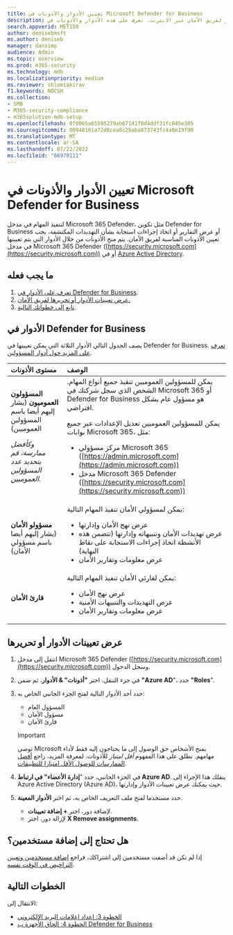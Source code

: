 ```yaml
---
title: تعيين الأدوار والأذونات في Microsoft Defender for Business
description: تعيين أدوار لفريق الأمان عبر الإنترنت. تعرف على هذه الأدوار والأذونات في Defender for Business.
search.appverid: MET150
author: denisebmsft
ms.author: deniseb
manager: dansimp
audience: Admin
ms.topic: overview
ms.prod: m365-security
ms.technology: mdb
ms.localizationpriority: medium
ms.reviewer: shlomiakirav
f1.keywords: NOCSH
ms.collection:
- SMB
- M365-security-compliance
- m365solution-mdb-setup
ms.openlocfilehash: 0f0065a65595279ab67141f8d4ddf31fc045e305
ms.sourcegitcommit: 00948161a72d8cea8c2baba873743fc4a0e19f90
ms.translationtype: MT
ms.contentlocale: ar-SA
ms.lasthandoff: 07/22/2022
ms.locfileid: "66970111"
---
```

# <a name="assign-roles-and-permissions-in-microsoft-defender-for-business"></a>تعيين الأدوار والأذونات في Microsoft Defender for Business

لتنفيذ المهام في مدخل Microsoft 365 Defender، مثل تكوين Defender for Business أو عرض التقارير أو اتخاذ إجراءات استجابة بشأن التهديدات المكتشفة، يجب تعيين الأذونات المناسبة لفريق الأمان. يتم منح الأذونات من خلال الأدوار التي يتم تعيينها في مدخل Microsoft 365 Defender ([https://security.microsoft.com](https://security.microsoft.com)) أو في [Azure Active Directory](/azure/active-directory/roles/manage-roles-portal). 

## <a name="what-to-do"></a>ما يجب فعله

1. [تعرف على الأدوار في Defender for Business](#roles-in-defender-for-business).
2. [عرض تعيينات الأدوار أو تحريرها لفريق الأمان.](#view-or-edit-role-assignments)
3. [تابع إلى خطواتك التالية](#next-steps).


## <a name="roles-in-defender-for-business"></a>الأدوار في Defender for Business

يصف الجدول التالي الأدوار الثلاثة التي يمكن تعيينها في Defender for Business. [تعرف على المزيد حول أدوار المسؤولين](../../admin/add-users/about-admin-roles.md).

| مستوى الأذونات | الوصف |
|:---|:---|
| **المسؤولون العموميون** (يشار إليهم أيضا باسم المسؤولين العموميين) <p> *وكأفضل ممارسة، قم بتحديد عدد المسؤولين العموميين.* | يمكن للمسؤولين العموميين تنفيذ جميع أنواع المهام. الشخص الذي سجل شركتك في Microsoft 365 أو Defender for Business هو مسؤول عام بشكل افتراضي. <p> يمكن للمسؤولين العموميين تعديل الإعدادات عبر جميع بوابات Microsoft 365، مثل: <ul><li>مركز مسؤولي Microsoft 365 ([https://admin.microsoft.com](https://admin.microsoft.com))</li><li>مدخل Microsoft 365 Defender ([https://security.microsoft.com](https://security.microsoft.com))</li></ul> |
| **مسؤولو الأمان** (يشار إليهم أيضا باسم مسؤولي الأمان) | يمكن لمسؤولي الأمان تنفيذ المهام التالية: <ul><li>عرض نهج الأمان وإدارتها</li><li>عرض تهديدات الأمان وتنبيهاته وإدارتها (تتضمن هذه الأنشطة اتخاذ إجراءات الاستجابة على نقاط النهاية)</li><li>عرض معلومات وتقارير الأمان</li></ul> |
| **قارئ الأمان** | يمكن لقارئي الأمان تنفيذ المهام التالية:<ul><li>عرض نهج الأمان</li><li>عرض التهديدات والتنبيهات الأمنية</li><li>عرض معلومات وتقارير الأمان</li></ul>  |


## <a name="view-or-edit-role-assignments"></a>عرض تعيينات الأدوار أو تحريرها

1. انتقل إلى مدخل Microsoft 365 Defender ([https://security.microsoft.com](https://security.microsoft.com)) وسجل الدخول.

2. في جزء التنقل، اختر **"أذونات" & الأدوار**، ثم ضمن **"Azure AD**"، حدد **"Roles**".

3. حدد أحد الأدوار التالية لفتح الجزء الجانبي الخاص به:

   - المسؤول العام
   - مسؤول الأمان
   - قارئ الأمان

   > [!IMPORTANT]
   > توصي Microsoft بمنح الأشخاص حق الوصول إلى ما يحتاجون إليه فقط لأداء مهامهم. نطلق على هذا المفهوم *أقل امتياز* للأذونات. لمعرفة المزيد، راجع [أفضل الممارسات للوصول الأقل امتيازا للتطبيقات](/azure/active-directory/develop/secure-least-privileged-access). 

4. في الجزء الجانبي، حدد "**إدارة الأعضاء" في ارتباط Azure AD**. ينقلك هذا الإجراء إلى Azure Active Directory (Azure AD)، حيث يمكنك عرض تعيينات الأدوار وإدارتها.

5. حدد مستخدما لفتح ملف التعريف الخاص به، ثم اختر **الأدوار المعينة**.

   - لإضافة دور، اختر **+ إضافة تعيينات**.
   - لإزالة دور، اختر **X Remove assignments**. 

## <a name="need-to-add-users"></a>هل تحتاج إلى إضافة مستخدمين؟

إذا لم تكن قد أضفت مستخدمين إلى اشتراكك، فراجع [إضافة مستخدمين وتعيين التراخيص في الوقت نفسه](mdb-add-users.md).

## <a name="next-steps"></a>الخطوات التالية

الانتقال إلى:

- [الخطوة 3: إعداد إعلامات البريد الإلكتروني](mdb-email-notifications.md)
- [الخطوة 4: إلحاق الأجهزة ب Defender for Business](mdb-onboard-devices.md)